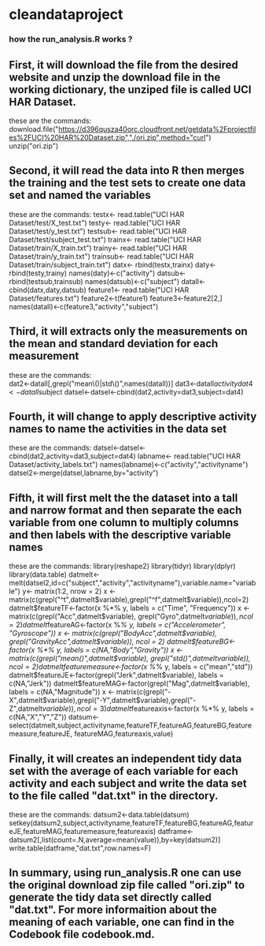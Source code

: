 cleandataproject
================
### how the run_analysis.R works ? 

## First, it will download the file from the desired website and unzip the download file in the working dictionary, the unziped file is called UCI HAR Dataset.  
   these are the commands: 
   download.file("https://d396qusza40orc.cloudfront.net/getdata%2Fprojectfiles%2FUCI%20HAR%20Dataset.zip","./ori.zip",method="curl")
   unzip("ori.zip")
## Second, it will read the data into R then merges the training and the test sets to create one data set and named the variables 
   these are the commands:
   testx<- read.table("UCI HAR Dataset/test/X_test.txt")
   testy<- read.table("UCI HAR Dataset/test/y_test.txt")
   testsub<- read.table("UCI HAR Dataset/test/subject_test.txt")
   trainx<- read.table("UCI HAR Dataset/train/X_train.txt")
   trainy<- read.table("UCI HAR Dataset/train/y_train.txt")
   trainsub<- read.table("UCI HAR Dataset/train/subject_train.txt")
   datx<- rbind(testx,trainx)
   daty<- rbind(testy,trainy)
   names(daty)<-c("activity")
   datsub<- rbind(testsub,trainsub)
   names(datsub)<-c("subject")
   datall<- cbind(datx,daty,datsub)
   feature1<- read.table("UCI HAR Dataset/features.txt")
   feature2<-t(feature1)
   feature3<-feature2[2,]
   names(datall)<-c(feature3,"activity","subject")
## Third, it will extracts only the measurements on the mean and standard deviation for each measurement 
   these are the commands:   
   dat2<-datall[,grepl("mean\\()|std\\()",names(datall))]
   dat3<-datall$activity
   dat4<-datall$subject
   datsel<-datsel<-cbind(dat2,activity=dat3,subject=dat4)
## Fourth, it will change to apply descriptive activity names to name the activities in the data set 
   these are the commands:
   datsel<-datsel<-cbind(dat2,activity=dat3,subject=dat4)
   labname<- read.table("UCI HAR Dataset/activity_labels.txt")
   names(labname)<-c("activity","activityname")
   datsel2<-merge(datsel,labname,by="activity") 
## Fifth, it will first melt the the dataset into a tall and narrow format and then separate the each variable from one column to multiply columns and then labels with the descriptive variable names 
   these are the commands: 
   library(reshape2)
   library(tidyr)
   library(dplyr)
   library(data.table)
   datmelt<-melt(datsel2,id=c("subject","activity","activityname"),variable.name="variable")
   y<- matrix(1:2, nrow = 2)
   x <- matrix(c(grepl("^t",datmelt$variable),grepl("^f",datmelt$variable)),ncol=2)
   datmelt$featureTF<-factor(x %*% y, labels = c("Time", "Frequency"))
   x <- matrix(c(grepl("Acc",datmelt$variable), grepl("Gyro",datmelt$variable)), ncol = 2)
   datmelt$featureAG<-factor(x %*% y, labels = c("Accelerometer", "Gyroscope"))
   x <- matrix(c(grepl("BodyAcc",datmelt$variable), grepl("GravityAcc",datmelt$variable)), ncol = 2)
   datmelt$featureBG<-factor(x %*% y, labels = c(NA,"Body","Gravity"))
   x <- matrix(c(grepl("mean()",datmelt$variable), grepl("std()",datmelt$variable)), ncol = 2)
   datmelt$featuremeasure<-factor(x %*% y, labels = c("mean","std"))
   datmelt$featureJE<-factor(grepl("Jerk",datmelt$variable), labels = c(NA,"Jerk"))
   datmelt$featureMAG<-factor(grepl("Mag",datmelt$variable), labels = c(NA,"Magnitude"))
   x <- matrix(c(grepl("-X",datmelt$variable),grepl("-Y",datmelt$variable),grepl("-Z",datmelt$variable)),ncol=3)
   datmelt$featureaxis<-factor(x %*% y, labels = c(NA,"X","Y","Z"))
   datsum<-select(datmelt,subject,activityname,featureTF,featureAG,featureBG,featuremeasure,featureJE, featureMAG,featureaxis,value)
## Finally, it will creates an independent tidy data set with the average of each variable for each activity and each subject and write the data set to the file called "dat.txt" in the directory. 
   these are the commands: 
   datsum2<-data.table(datsum)
   setkey(datsum2,subject,activityname,featureTF,featureBG,featureAG,featureJE,featureMAG,featuremeasure,featureaxis)
   datframe<-datsum2[,list(count=.N,average=mean(value)),by=key(datsum2)]
   write.table(datframe,"dat.txt",row.names=F)
## In summary, using run_analysis.R one can use the original download zip file called "ori.zip" to generate the tidy data set directly called "dat.txt". For more informaition about the meaning of each variable, one can find in the Codebook file codebook.md. 

